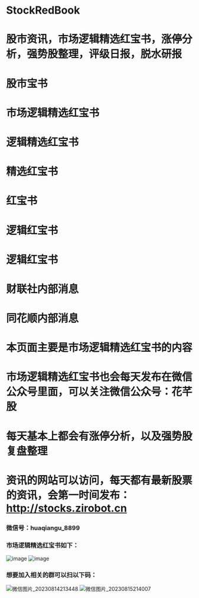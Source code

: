 # StockRedBook
# 股市资讯，市场逻辑精选红宝书，涨停分析，强势股整理，评级日报，脱水研报
# 股市宝书
# 市场逻辑精选红宝书
# 逻辑精选红宝书
# 精选红宝书
# 红宝书
# 逻辑红宝书
# 逻辑红宝书
# 财联社内部消息
# 同花顺内部消息

# 本页面主要是市场逻辑精选红宝书的内容
# 市场逻辑精选红宝书也会每天发布在微信公众号里面，可以关注微信公众号：花芊股
# 每天基本上都会有涨停分析，以及强势股复盘整理
# 资讯的网站可以访问，每天都有最新股票的资讯，会第一时间发布：http://stocks.zirobot.cn

### 微信号：huaqiangu_8899

### 市场逻辑精选红宝书如下：
![image](https://github.com/LJ2860442351/StockRedBook/assets/31836769/54771833-a2de-4bf5-92bd-6095983ef515)
![image](https://github.com/LJ2860442351/StockRedBook/assets/31836769/ff75b6db-2c26-4d0a-acf8-19aa4b22591b)

### 想要加入相关的群可以扫以下码：
![微信图片_20230814213448](https://github.com/LJ2860442351/StockRedBook/assets/31836769/fae3b4d0-a6e6-4799-9f76-88ffac00b422)
![微信图片_20230815214007](https://github.com/LJ2860442351/StockRedBook/assets/31836769/fbdfa78d-e6ee-4b33-88df-3c0ac3cad3ed)

